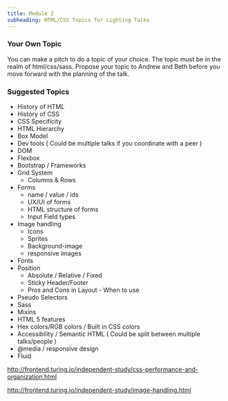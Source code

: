 ```yaml
---
title: Module 2
subheading: HTML/CSS Topics for Lighting Talks
---
```


### Your Own Topic

You can make a pitch to do a topic of your choice. The topic must be in the realm of html/css/sass. Propose your topic to Andrew and Beth before you move forward with the planning of the talk.

### Suggested Topics

* History of HTML
* History of CSS
* CSS Specificity
* HTML Hierarchy
* Box Model
* Dev tools ( Could be multiple talks if you coordinate with a peer )
* DOM
* Flexbox
* Bootstrap / Frameworks
* Grid System
  * Columns & Rows
* Forms
  * name / value / ids
  * UX/UI of forms
  * HTML structure of forms
  * Input Field types
* Image handling
  * Icons
  * Sprites
  * Background-image
  * responsive images
* Fonts
* Position
  * Absolute / Relative / Fixed
  * Sticky Header/Footer
  * Pros and Cons in Layout - When to use
* Pseudo Selectors
* Sass
* Mixins
* HTML 5 features
* Hex colors/RGB colors / Built in CSS colors
* Accessibility / Semantic HTML ( Could be split between multiple talks/people )
* @media / responsive design
* Fluid


http://frontend.turing.io/independent-study/css-performance-and-organization.html

http://frontend.turing.io/independent-study/image-handling.html
